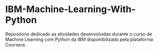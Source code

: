 # IBM-Machine-Learning-With-Python
Repositório dedicado as atividades desenvolvidas durante o curso de Machine Learning com Python da IBM disponibilizado pela plataforma Coursera.

